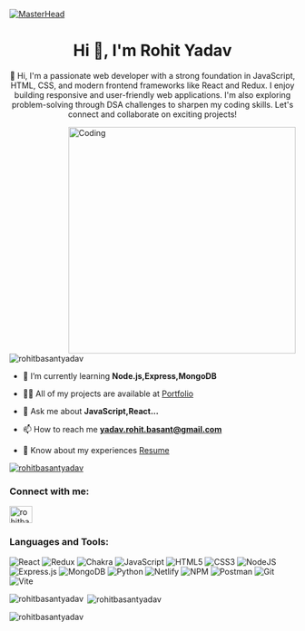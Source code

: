 [![MasterHead](https://user-images.githubusercontent.com/107936455/203690603-726e50ce-2cf6-4b62-82ee-d51ed9100f05.gif)](https://RohitBasantYadav.io)
<h1 align="center">Hi 👋, I'm Rohit Yadav</h1>
<p align="center">👋 Hi, I'm a passionate web developer with a strong foundation in JavaScript, HTML, CSS, and modern frontend frameworks like React and Redux. I enjoy building responsive and user-friendly web applications. I'm also exploring problem-solving through DSA challenges to sharpen my coding skills. Let's connect and collaborate on exciting projects!</p>

<img align="right" alt="Coding" width="400" src="https://user-images.githubusercontent.com/74038190/212749171-b84692a8-2b04-4e3b-93ca-ac14705da224.gif">
<br/><br/>
<p align="left"> <img src="https://komarev.com/ghpvc/?username=rohitbasantyadav&label=Profile%20views&color=0e75b6&style=flat" alt="rohitbasantyadav" /> </p>


- 🌱 I’m currently learning **Node.js,Express,MongoDB**

- 👨‍💻 All of my projects are available at [Portfolio](https://rohit-yadav-portfolio.netlify.app/)

- 💬 Ask me about **JavaScript,React...**

- 📫 How to reach me **yadav.rohit.basant@gmail.com**

- 📄 Know about my experiences [Resume](https://drive.google.com/file/d/1l-R4lnzKh36BaQs-IgPDp847crsRWlyV/view?usp=sharing)
  

<p align="left"> <a href="https://github.com/ryo-ma/github-profile-trophy"><img src="https://github-profile-trophy.vercel.app/?username=rohitbasantyadav" alt="rohitbasantyadav" /></a> </p>



<h3 align="left">Connect with me:</h3>
<p align="left">
<a href="https://linkedin.com/in/rohitbasantyadav" target="blank"><img align="center" src="https://raw.githubusercontent.com/rahuldkjain/github-profile-readme-generator/master/src/images/icons/Social/linked-in-alt.svg" alt="rohitbasantyadav" height="30" width="40" /></a>
</p>

### Languages and Tools:
![React](https://img.shields.io/badge/react-%2320232a.svg?style=for-the-badge&logo=react&logoColor=%2361DAFB) ![Redux](https://img.shields.io/badge/redux-%23593d88.svg?style=for-the-badge&logo=redux&logoColor=white) ![Chakra](https://img.shields.io/badge/chakra-%234ED1C5.svg?style=for-the-badge&logo=chakraui&logoColor=white) ![JavaScript](https://img.shields.io/badge/javascript-%23323330.svg?style=for-the-badge&logo=javascript&logoColor=%23F7DF1E) ![HTML5](https://img.shields.io/badge/html5-%23E34F26.svg?style=for-the-badge&logo=html5&logoColor=white)
![CSS3](https://img.shields.io/badge/css3-%231572B6.svg?style=for-the-badge&logo=css3&logoColor=white) ![NodeJS](https://img.shields.io/badge/node.js-6DA55F?style=for-the-badge&logo=node.js&logoColor=white) ![Express.js](https://img.shields.io/badge/express.js-%23404d59.svg?style=for-the-badge&logo=express&logoColor=%2361DAFB) ![MongoDB](https://img.shields.io/badge/MongoDB-%234ea94b.svg?style=for-the-badge&logo=mongodb&logoColor=white) ![Python](https://img.shields.io/badge/python-3670A0?style=for-the-badge&logo=python&logoColor=ffdd54) ![Netlify](https://img.shields.io/badge/netlify-%23000000.svg?style=for-the-badge&logo=netlify&logoColor=#00C7B7) ![NPM](https://img.shields.io/badge/NPM-%23CB3837.svg?style=for-the-badge&logo=npm&logoColor=white) ![Postman](https://img.shields.io/badge/Postman-FF6C37?style=for-the-badge&logo=postman&logoColor=white) ![Git](https://img.shields.io/badge/git-%23F05033.svg?style=for-the-badge&logo=git&logoColor=white) ![Vite](https://img.shields.io/badge/vite-%23646CFF.svg?style=for-the-badge&logo=vite&logoColor=white)

<p><img align="left" src="https://github-readme-stats.vercel.app/api/top-langs?username=rohitbasantyadav&show_icons=true&locale=en&layout=compact&theme=tokyonight" alt="rohitbasantyadav" /></p>

<p>&nbsp;<img align="center" src="https://github-readme-stats.vercel.app/api?username=rohitbasantyadav&show_icons=true&locale=en&theme=tokyonight" alt="rohitbasantyadav" /></p>

<p><img align="center" src="https://github-readme-streak-stats.herokuapp.com/?user=rohitbasantyadav&theme=tokyonight" alt="rohitbasantyadav" /></p>
